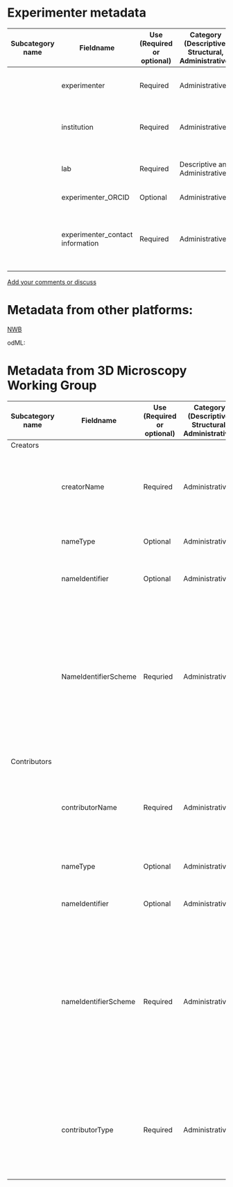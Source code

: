 # Experimenter metadata

| Subcategory name	| Fieldname |	Use (Required or optional) |	Category (Descriptive, Structural, Administrative)	| General Description |	Type |
| --------	| -------- |	-------- |	--------	| -------- | ---- |
| | experimenter | Required | Administrative | Name of persion who performed experiment | ontology_entry (_Ontology1_, _Ontology2_) |
| | institution | Required | Administrative | Institution(s) where experiment was performed | controlled vocabulary |
| | lab | Required | Descriptive and Administrative | Lab where experiment was performed | ontology_entry (_Ontology1_, _Ontology2_) |
| | experimenter_ORCID | Optional | Administrative | ORCID ID of experimenter | string in ORCID format |
| | experimenter_contact information | Required | Administrative | Email, phone number or other contact information about the experimenter | string |

[Add your comments or discuss](https://github.com/VH-Lab/neurosciencemetadata/issues/1)


# Metadata from other platforms:

[NWB](https://github.com/VH-Lab/neuroscienceexperimentalmetadata/blob/master/other_metadata/NWB/experimenter.md)

odML: 

# Metadata from 3D Microscopy Working Group

| Subcategory name	| Fieldname |	Use (Required or optional) |	Category (Descriptive, Structural, Administrative)	| General Description |	
| --------	| -------- |	-------- |	--------	| -------- |
| Creators |  |	 |	|  |
| | creatorName | Required | Administrative | The creator name - may be Organizational or Personal. Format lastname, firstname |
| | nameType | Optional | Administrative | Controlled Vocabulary: Organizational, Personal |
| | nameIdentifier | Optional | Administrative | Uniquely identifies an individual or legal entity |
| | NameIdentifierScheme | Requried | Administrative | Controlled Vocabulary: ORCID ( Open Researcher and Contributor ID ), ISNI ( International Standard Name Identifier, ROR ( Research Organization Registry ), GRID ( General Repository for Interaction Datasets ) |
| Contributors |  |  |  |  |
| | contributorName | Required | Administrative | The contributor name - may be Organizational or Personal. Format lastname, firstname |
| | nameType | Optional | Administrative | Controlled Vocabulary: Organizational, Personal |
| | nameIdentifier | Optional | Administrative | Uniquely identifies an individual or legal entity |
| | nameIdentifierScheme | Required | Administrative | Controlled Vocabulary: ORCID ( Open Researcher and Contributor ID ), ISNI ( International Standard Name Identifier, ROR ( Research Organization Registry ), GRID ( General Repository for Interaction Datasets ) |
| | contributorType | Required | Administrative | Controlled Vocabulary: Contact Person, Project Leader, Project Member, Researcher, Research Group, Other |


